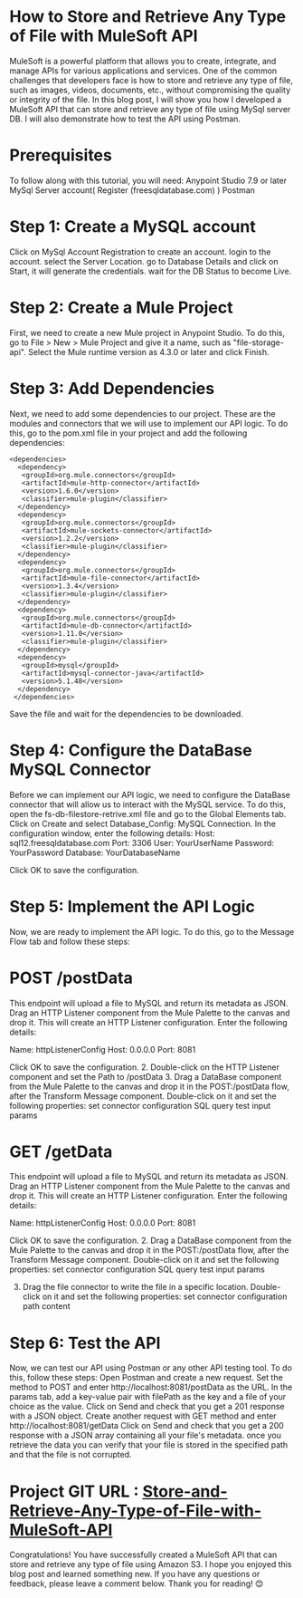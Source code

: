 # How to Store and Retrieve Any Type of File with MuleSoft API
MuleSoft is a powerful platform that allows you to create, integrate, and manage APIs for various applications and services. One of the common challenges that developers face is how to store and retrieve any type of file, such as images, videos, documents, etc., without compromising the quality or integrity of the file.
In this blog post, I will show you how I developed a MuleSoft API that can store and retrieve any type of file using MySql server DB. I will also demonstrate how to test the API using Postman.
# Prerequisites
To follow along with this tutorial, you will need:
Anypoint Studio 7.9 or later
MySql Server account( Register (freesqldatabase.com) )
Postman

# Step 1: Create a MySQL account
Click on MySql Account Registration to create an account.
login to the account.
select the Server Location.
go to Database Details and click on Start, it will generate the credentials.
wait for the DB Status to become Live.

# Step 2: Create a Mule Project
First, we need to create a new Mule project in Anypoint Studio. To do this, go to File > New > Mule Project and give it a name, such as "file-storage-api". Select the Mule runtime version as 4.3.0 or later and click Finish.
# Step 3: Add Dependencies
Next, we need to add some dependencies to our project. These are the modules and connectors that we will use to implement our API logic. To do this, go to the pom.xml file in your project and add the following dependencies:
~~~
<dependencies>
  <dependency>
   <groupId>org.mule.connectors</groupId>
   <artifactId>mule-http-connector</artifactId>
   <version>1.6.0</version>
   <classifier>mule-plugin</classifier>
  </dependency>
  <dependency>
   <groupId>org.mule.connectors</groupId>
   <artifactId>mule-sockets-connector</artifactId>
   <version>1.2.2</version>
   <classifier>mule-plugin</classifier>
  </dependency>
  <dependency>
   <groupId>org.mule.connectors</groupId>
   <artifactId>mule-file-connector</artifactId>
   <version>1.3.4</version>
   <classifier>mule-plugin</classifier>
  </dependency>
  <dependency>
   <groupId>org.mule.connectors</groupId>
   <artifactId>mule-db-connector</artifactId>
   <version>1.11.0</version>
   <classifier>mule-plugin</classifier>
  </dependency>
  <dependency>
   <groupId>mysql</groupId>
   <artifactId>mysql-connector-java</artifactId>
   <version>5.1.48</version>
  </dependency>
 </dependencies>
~~~
Save the file and wait for the dependencies to be downloaded.
# Step 4: Configure the DataBase MySQL Connector
Before we can implement our API logic, we need to configure the DataBase connector that will allow us to interact with the MySQL service. To do this, open the fs-db-filestore-retrive.xml file and go to the Global Elements tab. Click on Create and select Database_Config: MySQL Connection.
In the configuration window, enter the following details:
Host: sql12.freesqldatabase.com
Port: 3306
User: YourUserName
Password: YourPassword
Database: YourDatabaseName

Click OK to save the configuration.
# Step 5: Implement the API Logic
Now, we are ready to implement the API logic. To do this, go to the Message Flow tab and follow these steps:
# POST /postData
This endpoint will upload a file to MySQL and return its metadata as JSON.
Drag an HTTP Listener component from the Mule Palette to the canvas and drop it. This will create an HTTP Listener configuration. Enter the following details:

Name: httpListenerConfig
Host: 0.0.0.0
Port: 8081

Click OK to save the configuration.
2. Double-click on the HTTP Listener component and set the Path to /postData
3. Drag a DataBase component from the Mule Palette to the canvas and drop it in the POST:/postData flow, after the Transform Message component. Double-click on it and set the following properties:
set connector configuration
SQL query test
input params

# GET /getData
This endpoint will upload a file to MySQL and return its metadata as JSON.
Drag an HTTP Listener component from the Mule Palette to the canvas and drop it. This will create an HTTP Listener configuration. Enter the following details:

Name: httpListenerConfig
Host: 0.0.0.0
Port: 8081

Click OK to save the configuration.
2. Drag a DataBase component from the Mule Palette to the canvas and drop it in the POST:/postData flow, after the Transform Message component. Double-click on it and set the following properties:
set connector configuration
SQL query test
input params

3. Drag the file connector to write the file in a specific location. Double-click on it and set the following properties:
set connector configuration
path
content

# Step 6: Test the API
Now, we can test our API using Postman or any other API testing tool. To do this, follow these steps:
Open Postman and create a new request.
Set the method to POST and enter http://localhost:8081/postData as the URL.
In the params tab, add a key-value pair with filePath as the key and a file of your choice as the value.
Click on Send and check that you get a 201 response with a JSON object.
Create another request with GET method and enter http://localhost:8081/getData
Click on Send and check that you get a 200 response with a JSON array containing all your file's metadata.
once you retrieve the data you can verify that your file is stored in the specified path and that the file is not corrupted.

# Project GIT URL : [Store-and-Retrieve-Any-Type-of-File-with-MuleSoft-API](https://github.com/sandy551/Store-and-Retrieve-Any-Type-of-File-with-MuleSoft-API/edit/main/README.md)
Congratulations! You have successfully created a MuleSoft API that can store and retrieve any type of file using Amazon S3. I hope you enjoyed this blog post and learned something new. If you have any questions or feedback, please leave a comment below. Thank you for reading! 😊
